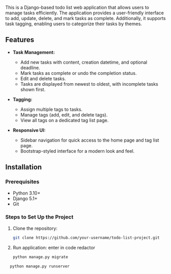 This is a Django-based todo list web application that allows users to manage tasks efficiently. The application provides a user-friendly interface to add, update, delete, and mark tasks as complete. Additionally, it supports task tagging, enabling users to categorize their tasks by themes.

## Features

- **Task Management:**
  - Add new tasks with content, creation datetime, and optional deadline.
  - Mark tasks as complete or undo the completion status.
  - Edit and delete tasks.
  - Tasks are displayed from newest to oldest, with incomplete tasks shown first.

- **Tagging:**
  - Assign multiple tags to tasks.
  - Manage tags (add, edit, and delete tags).
  - View all tags on a dedicated tag list page.

- **Responsive UI:**
  - Sidebar navigation for quick access to the home page and tag list page.
  - Bootstrap-styled interface for a modern look and feel.

## Installation

### Prerequisites
- Python 3.10+
- Django 5.1+
- Git

### Steps to Set Up the Project

1. Clone the repository:
   ```bash
   git clone https://github.com/your-username/todo-list-project.git
2. Run application:
   enter in code redactor
   ```bash
   python manage.py migrate
  ```bash
    python manage.py runserver
